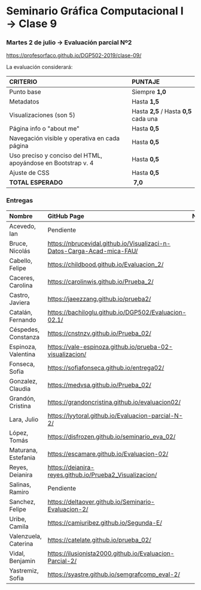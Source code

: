 # Seminario Gráfica Computacional I → Clase 9
### Martes 2 de julio →  Evaluación parcial Nº2

https://profesorfaco.github.io/DGP502-2019/clase-09/

La evaluación considerará:

| CRITERIO | PUNTAJE           |
|:--------------|:--------------|
| Punto base    | Siempre **1,0**   |
| Metadatos     | Hasta **1,5** |
| Visualizaciones (son 5) | Hasta **2,5** / Hasta **0,5** cada una  |
| Página info o "about me" | Hasta **0,5** |
| Navegación visible y operativa en cada página | Hasta **0,5** |
| Uso preciso y conciso del HTML, apoyándose en Bootstrap v. 4 | Hasta **0,5**  |
| Ajuste de CSS | Hasta **0,5** | 
| **TOTAL ESPERADO**  | **7,0** |

### Entregas

| Nombre | GitHub Page  | Nota |
|:-------|:-------------------|:----:|
| Acevedo, Ian  | Pendiente | P |
| Bruce, Nicolás  | https://nbrucevidal.github.io/Visualizaci-n-Datos-Carga-Acad-mica-FAU/ | P |
| Cabello, Felipe  | https://childbood.github.io/Evaluacion_2/ | P |
| Caceres, Carolina  | https://carolinwis.github.io/Prueba_2/ | P |
| Castro, Javiera | https://jaeezzang.github.io/prueba2/ | P |
| Catalán, Fernando | https://bachiloglu.github.io/DGP502/Evaluacion-02.1/ | P |
| Céspedes, Constanza | https://cnstnzv.github.io/Prueba_02/ | P |
| Espinoza, Valentina | https://vale-espinoza.github.io/prueba-02-visualizacion/ | P |
| Fonseca, Sofia | https://sofiafonseca.github.io/entrega02/ | P |
| Gonzalez, Claudia  | https://medvsa.github.io/Prueba_02/ | P |
| Grandón, Cristina | https://grandoncristina.github.io/evaluacion02/ | P |
| Lara, Julio | https://lyytoral.github.io/Evaluacion-parcial-N-2/ | P |
| López, Tomás | https://disfrozen.github.io/seminario_eva_02/ | P |
| Maturana, Estefania | https://escamare.github.io/Evaluacion-02/ | P |
| Reyes, Deianira | https://deianira-reyes.github.io/Prueba2_Visualizacion/ | P |
| Salinas, Ramiro | Pendiente | P |
| Sanchez, Felipe | https://deltaover.github.io/Seminario-Evaluacion-2/ | P |
| Uribe, Camila | https://camiuribez.github.io/Segunda-E/ | P |
| Valenzuela, Caterina | https://catelate.github.io/prueba_02/ | P |
| Vidal, Benjamin | https://ilusionista2000.github.io/Evaluacion-Parcial-2/ | P |
| Yastremiz, Sofia | https://syastre.github.io/semgrafcomp_eval-2/ | P |
